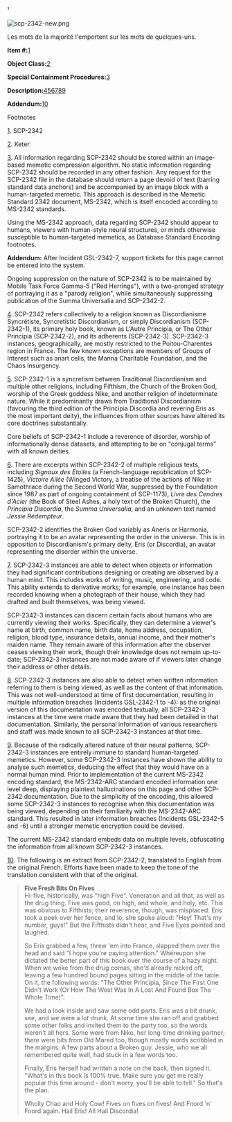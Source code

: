 ¹

![scp-2342-new.png](http://scp-wiki.wdfiles.com/local--files/scp-2342/scp-2342-new.png)

Les mots de la majorité l'emportent sur les mots de quelques-uns.

**Item #:**[1](javascript:;)

**Object Class:**[2](javascript:;)

**Special Containment Procedures:**[3](javascript:;)

**Description:**[4](javascript:;)[5](javascript:;)[6](javascript:;)[7](javascript:;)[8](javascript:;)[9](javascript:;)

**Addendum:**[10](javascript:;)

Footnotes

[1](javascript:;). SCP-2342

[2](javascript:;). Keter

[3](javascript:;). All information regarding SCP-2342 should be stored within an image-based memetic compression algorithm. No static information regarding SCP-2342 should be recorded in any other fashion. Any request for the SCP-2342 file in the database should return a page devoid of text (barring standard data anchors) and be accompanied by an image block with a human-targeted memetic. This approach is described in the Memetic Standard 2342 document, MS-2342, which is itself encoded according to MS-2342 standards.

Using the MS-2342 approach, data regarding SCP-2342 should appear to humans, viewers with human-style neural structures, or minds otherwise susceptible to human-targeted memetics, as Database Standard Encoding footnotes.

**Addendum:** After Incident GSL-2342-7, support tickets for this page cannot be entered into the system.

Ongoing suppression on the nature of SCP-2342 is to be maintained by Mobile Task Force Gamma-5 ("Red Herrings"), with a two-pronged strategy of portraying it as a "parody religion", while simultaneously suppressing publication of the Summa Universalia and SCP-2342-2.

[4](javascript:;). SCP-2342 refers collectively to a religion known as Discordianisme Syncrétiste, Syncretistic Discordianism, or simply Discordianism (SCP-2342-1), its primary holy book, known as L'Autre Principia, or The Other Principia (SCP-2342-2), and its adherents (SCP-2342-3). SCP-2342-3 instances, geographically, are mostly restricted to the Poitou-Charentes region in France. The few known exceptions are members of Groups of Interest such as anart cells, the Manna Charitable Foundation, and the Chaos Insurgency.

[5](javascript:;). SCP-2342-1 is a syncretism between Traditional Discordianism and multiple other religions, including Fifthism, the Church of the Broken God, worship of the Greek goddess Nike, and another religion of indeterminate nature. While it predominantly draws from Traditional Discordianism (favouring the third edition of the Principia Discordia and revering Eris as the most important deity), the influences from other sources have altered its core doctrines substantially.

Core beliefs of SCP-2342-1 include a reverence of disorder, worship of informationally dense datasets, and attempting to be on "conjugal terms" with all known deities.

[6](javascript:;). There are excerpts within SCP-2342-2 of multiple religious texts, including _Signaux des Étoiles_ (a French-language republication of SCP-1425), _Victoire Ailée_ (Winged Victory, a treatise of the actions of Nike in Samothrace during the Second World War, suppressed by the Foundation since 1987 as part of ongoing containment of SCP-1173), _Livre des Cendres d'Acier_ (the Book of Steel Ashes, a holy text of the Broken Church), the _Principia Discordia_, the _Summa Universalia_, and an unknown text named _Jessie Rédempteur_.

SCP-2342-2 identifies the Broken God variably as Aneris or Harmonia, portraying it to be an avatar representing the order in the universe. This is in opposition to Discordianism's primary deity, Eris (or Discordia), an avatar representing the disorder within the universe.

[7](javascript:;). SCP-2342-3 instances are able to detect when objects or information they had significant contributions designing or creating are observed by a human mind. This includes works of writing, music, engineering, and code. This ability extends to derivative works; for example, one instance has been recorded knowing when a photograph of their house, which they had drafted and built themselves, was being viewed.

SCP-2342-3 instances can discern certain facts about humans who are currently viewing their works. Specifically, they can determine a viewer's name at birth, common name, birth date, home address, occupation, religion, blood type, insurance details, annual income, and their mother's maiden name. They remain aware of this information after the observer ceases viewing their work, though their knowledge does not remain up-to-date; SCP-2342-3 instances are not made aware of if viewers later change their address or other details.

[8](javascript:;). SCP-2342-3 instances are also able to detect when written information referring to them is being viewed, as well as the content of that information. This was not well-understood at time of first documentation, resulting in multiple information breaches (Incidents GSL-2342-1 to -4): as the original version of this documentation was encoded textually, all SCP-2342-3 instances at the time were made aware that they had been detailed in that documentation. Similarly, the personal information of various researchers and staff was made known to all SCP-2342-3 instances at that time.

[9](javascript:;). Because of the radically altered nature of their neural patterns, SCP-2342-3 instances are entirely immune to standard human-targeted memetics. However, some SCP-2342-3 instances have shown the ability to analyse such memetics, deducing the effect that they would have on a normal human mind. Prior to implementation of the current MS-2342 encoding standard, the MS-2342-ARC standard encoded information one level deep, displaying plaintext hallucinations on this page and other SCP-2342 documentation. Due to the simplicity of the encoding, this allowed some SCP-2342-3 instances to recognise when this documentation was being viewed, depending on their familiarity with the MS-2342-ARC standard. This resulted in later information breaches (Incidents GSL-2342-5 and -6) until a stronger memetic encryption could be devised.

The current MS-2342 standard embeds data on multiple levels, obfuscating the information from all known SCP-2342-3 instances.

[10](javascript:;). The following is an extract from SCP-2342-2, translated to English from the original French. Efforts have been made to keep the tone of the translation consistent with that of the original.

> **Five Fresh Bits On Fives**  
> Hi-five, historically, was "high Five". Veneration and all that, as well as the drug thing. Five was good, on high, and whole, and holy, etc. This was obvious to Fifthists; their reverence, though, was misplaced. Eris took a peek over her fence, and lo, she spoke aloud: "Hey! That's my number, guys!" But the Fifthists didn't hear, and Five Eyes pointed and laughed.
> 
> So Eris grabbed a few, threw 'em into France, slapped them over the head and said "I hope you're paying attention." Whereupon she dictated the better part of this book over the course of a hazy night. When we woke from the drug comas, she'd already nicked off, leaving a few hundred bound pages sitting in the middle of the table. On it, the following words: "The Other Principia, Since The First One Didn't Work (Or How The West Was In A Lost And Found Box The Whole Time)".
> 
> We had a look inside and saw some odd parts. Eris was a bit drunk, see, and we were a _lot_ drunk. At some time she ran off and grabbed some other folks and invited them to the party too, so the words weren't all hers. Some were from Nike, her long-time drinking partner; there were bits from Old Mared too, though mostly words scribbled in the margins. A few parts about a Broken guy. Jessie, who we all remembered quite well, had stuck in a few words too.
> 
> Finally, Eris herself had written a note on the back, then signed it. "What's in this book is 100% true. Make sure you get me really popular this time around - don't worry, you'll be able to tell." So that's the plan.
> 
> Wholly Chao and Holy Cow! Fives on fives on fives! And Fnord 'n' Fnord again. Hail Eris! All Hail Discordia!
